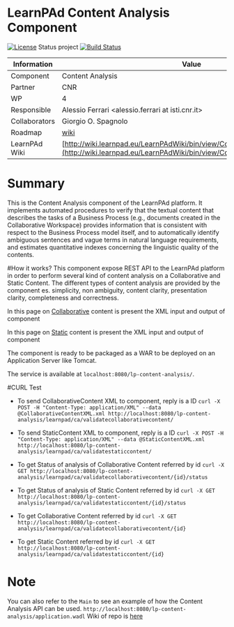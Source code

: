 LearnPAd Content Analysis Component
==================
[![License](https://img.shields.io/badge/License-GPL-blue.svg)](https://github.com/ISTI-FMT-LearnPAd/ContentAnalysisComponent/blob/master/LICENSE)
Status project [![Build Status](https://travis-ci.org/ISTI-FMT-LearnPAd/ContentAnalysisComponent.svg?branch=RESTinterface)](https://travis-ci.org/ISTI-FMT-LearnPAd/ContentAnalysisComponent)

Information   | Value
------------- | --------
Component     | Content Analysis
Partner       | CNR
WP            | 4
Responsible   | Alessio Ferrari <alessio.ferrari at isti.cnr.it>
Collaborators | Giorgio O. Spagnolo <spagnolo at isti.cnr.it>
Roadmap       | [wiki](https://github.com/ISTI-FMT-LearnPAd/ContentAnalysisComponent/wiki)
LearnPAd Wiki | [http://wiki.learnpad.eu/LearnPAdWiki/bin/view/Component/Content+Analysis](http://wiki.learnpad.eu/LearnPAdWiki/bin/view/Component/Content+Analysis)

# Summary
This is the Content Analysis component of the LearnPAd platform. It implements automated procedures to verify that the textual content that describes the tasks of a
Business Process (e.g., documents created in the Collaborative Workspace) provides information
that is consistent with respect to the Business Process model itself, and to automatically identify
ambiguous sentences and vague terms in natural language requirements, and estimates quantitative
indexes concerning the linguistic quality of the contents. 

#How it works?
This component expose REST API to the LearnPAd platform 
in order to perform several kind of content analysis on a Collaborative and Static Content. 
The different types of content analysis are provided by the component es. simplicity, non ambiguity, content clarity, presentation clarity, completeness and correctness.

In this page on [Collaborative](http://wiki.learnpad.eu/LearnPAdWiki/bin/view/Component/Collaborative+Content+Analysis) content is present the XML input and output of component

In this page on [Static](http://wiki.learnpad.eu/LearnPAdWiki/bin/view/Component/Static+Content+Analysis) content is present the XML input and output of component

The component is ready to be packaged as a WAR to be deployed on an Application Server like Tomcat.

The service is available at `localhost:8080/lp-content-analysis/`.



#CURL Test
 * To send CollaborativeContent XML to component, reply is a ID
`curl -X POST -H "Content-Type: application/XML" --data @CollaborativeContentXML.xml http://localhost:8080/lp-content-analysis/learnpad/ca/validatecollaborativecontent/`

* To send StaticContent XML to component, reply is a ID
`curl -X POST -H "Content-Type: application/XML" --data @StaticContentXML.xml http://localhost:8080/lp-content-analysis/learnpad/ca/validatestaticcontent/`

* To get Status of analysis of Collaborative Content referred by id
`curl -X GET http://localhost:8080/lp-content-analysis/learnpad/ca/validatecollaborativecontent/{id}/status`

* To get Status of analysis of Static Content referred by id
`curl -X GET http://localhost:8080/lp-content-analysis/learnpad/ca/validatestaticcontent/{id}/status`

* To get Collaborative Content referred by id
`curl -X GET http://localhost:8080/lp-content-analysis/learnpad/ca/validatecollaborativecontent/{id}`
* To get Static Content referred by id
`curl -X GET http://localhost:8080/lp-content-analysis/learnpad/ca/validatestaticcontent/{id}`


# Note
You can also refer to the `Main` to see an example of how the Content Analysis API can be used.
`http://localhost:8080/lp-content-analysis/application.wadl`
Wiki of repo is [here](https://github.com/ISTI-FMT-LearnPAd/ContentAnalysisComponent/wiki)


